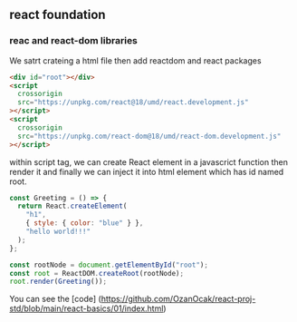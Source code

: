 ## react foundation

### reac and react-dom libraries

We satrt crateing a html file then add reactdom and react packages

```html
<div id="root"></div>
<script
  crossorigin
  src="https://unpkg.com/react@18/umd/react.development.js"
></script>
<script
  crossorigin
  src="https://unpkg.com/react-dom@18/umd/react-dom.development.js"
></script>
```

within script tag, we can create React element in a javascrict function then render it and finally we can inject it into html element which has id named root.

```javascript
const Greeting = () => {
  return React.createElement(
    "h1",
    { style: { color: "blue" } },
    "hello world!!!"
  );
};

const rootNode = document.getElementById("root");
const root = ReactDOM.createRoot(rootNode);
root.render(Greeting());
```

You can see the [code] (https://github.com/OzanOcak/react-proj-std/blob/main/react-basics/01/index.html)
